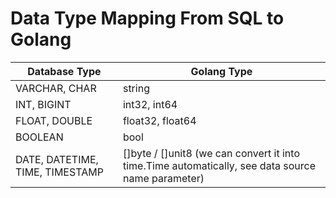 # Data Type Mapping From SQL to Golang

| Database Type                   | Golang Type                                                                                       |
| ------------------------------- | ------------------------------------------------------------------------------------------------- |
| VARCHAR, CHAR                   | string                                                                                            |
| INT, BIGINT                     | int32, int64                                                                                      |
| FLOAT, DOUBLE                   | float32, float64                                                                                  |
| BOOLEAN                         | bool                                                                                              |
| DATE, DATETIME, TIME, TIMESTAMP | []byte / []unit8 (we can convert it into time.Time automatically, see data source name parameter) |
